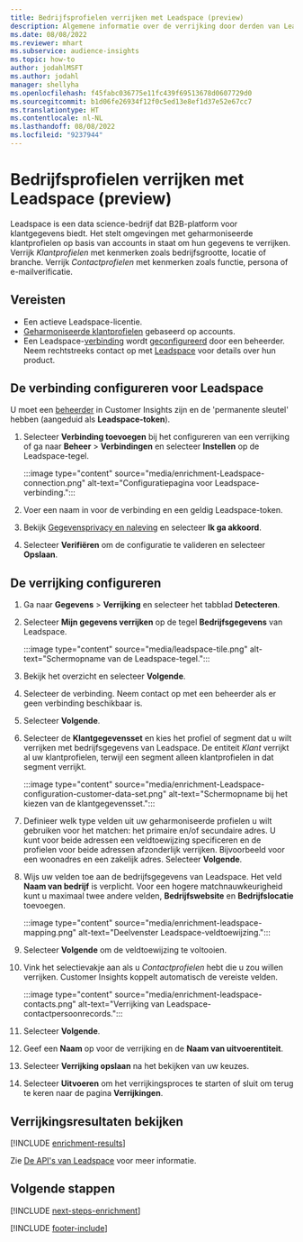 ```yaml
---
title: Bedrijfsprofielen verrijken met Leadspace (preview)
description: Algemene informatie over de verrijking door derden van Leadspace.
ms.date: 08/08/2022
ms.reviewer: mhart
ms.subservice: audience-insights
ms.topic: how-to
author: jodahlMSFT
ms.author: jodahl
manager: shellyha
ms.openlocfilehash: f45fabc036775e11fc439f69513678d0607729d0
ms.sourcegitcommit: b1d06fe26934f12f0c5ed13e8ef1d37e52e67cc7
ms.translationtype: HT
ms.contentlocale: nl-NL
ms.lasthandoff: 08/08/2022
ms.locfileid: "9237944"
---
```

# <a name="enrich-company-profiles-with-leadspace-preview"></a>Bedrijfsprofielen verrijken met Leadspace (preview)

Leadspace is een data science-bedrijf dat B2B-platform voor klantgegevens biedt. Het stelt omgevingen met geharmoniseerde klantprofielen op basis van accounts in staat om hun gegevens te verrijken. Verrijk *Klantprofielen* met kenmerken zoals bedrijfsgrootte, locatie of branche. Verrijk *Contactprofielen* met kenmerken zoals functie, persona of e-mailverificatie.

## <a name="prerequisites"></a>Vereisten

- Een actieve Leadspace-licentie.
- [Geharmoniseerde klantprofielen](customer-profiles.md) gebaseerd op accounts.
- Een Leadspace-[verbinding](connections.md) wordt [geconfigureerd](#configure-the-connection-for-leadspace) door een beheerder. Neem rechtstreeks contact op met [Leadspace](https://www.leadspace.com/leadspace-microsoft-dynamics-365/) voor details over hun product.

## <a name="configure-the-connection-for-leadspace"></a>De verbinding configureren voor Leadspace

U moet een [beheerder](permissions.md#admin) in Customer Insights zijn en de 'permanente sleutel' hebben (aangeduid als **Leadspace-token**).

1. Selecteer **Verbinding toevoegen** bij het configureren van een verrijking of ga naar **Beheer** > **Verbindingen** en selecteer **Instellen** op de Leadspace-tegel.

   :::image type="content" source="media/enrichment-Leadspace-connection.png" alt-text="Configuratiepagina voor Leadspace-verbinding.":::

1. Voer een naam in voor de verbinding en een geldig Leadspace-token.

1. Bekijk [Gegevensprivacy en naleving](connections.md#data-privacy-and-compliance) en selecteer **Ik ga akkoord**.

1. Selecteer **Verifiëren** om de configuratie te valideren en selecteer **Opslaan**.

## <a name="configure-the-enrichment"></a>De verrijking configureren

1. Ga naar **Gegevens** > **Verrijking** en selecteer het tabblad **Detecteren**.

1. Selecteer **Mijn gegevens verrijken** op de tegel **Bedrijfsgegevens** van Leadspace.

   :::image type="content" source="media/leadspace-tile.png" alt-text="Schermopname van de Leadspace-tegel.":::

1. Bekijk het overzicht en selecteer **Volgende**.

1. Selecteer de verbinding. Neem contact op met een beheerder als er geen verbinding beschikbaar is.

1. Selecteer **Volgende**.

1. Selecteer de **Klantgegevensset** en kies het profiel of segment dat u wilt verrijken met bedrijfsgegevens van Leadspace. De entiteit *Klant* verrijkt al uw klantprofielen, terwijl een segment alleen klantprofielen in dat segment verrijkt.

    :::image type="content" source="media/enrichment-Leadspace-configuration-customer-data-set.png" alt-text="Schermopname bij het kiezen van de klantgegevensset.":::

1. Definieer welk type velden uit uw geharmoniseerde profielen u wilt gebruiken voor het matchen: het primaire en/of secundaire adres. U kunt voor beide adressen een veldtoewijzing specificeren en de profielen voor beide adressen afzonderlijk verrijken. Bijvoorbeeld voor een woonadres en een zakelijk adres. Selecteer **Volgende**.

1. Wijs uw velden toe aan de bedrijfsgegevens van Leadspace. Het veld **Naam van bedrijf** is verplicht. Voor een hogere matchnauwkeurigheid kunt u maximaal twee andere velden, **Bedrijfswebsite** en **Bedrijfslocatie** toevoegen.

   :::image type="content" source="media/enrichment-leadspace-mapping.png" alt-text="Deelvenster Leadspace-veldtoewijzing.":::

1. Selecteer **Volgende** om de veldtoewijzing te voltooien.

1. Vink het selectievakje aan als u *Contactprofielen* hebt die u zou willen verrijken. Customer Insights koppelt automatisch de vereiste velden.

   :::image type="content" source="media/enrichment-leadspace-contacts.png" alt-text="Verrijking van Leadspace-contactpersoonrecords.":::

1. Selecteer **Volgende**.

1. Geef een **Naam** op voor de verrijking en de **Naam van uitvoerentiteit**.

1. Selecteer **Verrijking opslaan** na het bekijken van uw keuzes.

1. Selecteer **Uitvoeren** om het verrijkingsproces te starten of sluit om terug te keren naar de pagina **Verrijkingen**.

## <a name="view-enrichment-results"></a>Verrijkingsresultaten bekijken

[!INCLUDE [enrichment-results](includes/enrichment-results.md)]

Zie [De API's van Leadspace](https://support.leadspace.com/hc/en-us/sections/201997649-API) voor meer informatie.

## <a name="next-steps"></a>Volgende stappen

[!INCLUDE [next-steps-enrichment](includes/next-steps-enrichment.md)]

[!INCLUDE [footer-include](includes/footer-banner.md)]
